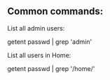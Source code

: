 Common commands:
----------------------


List all admin users:  

getent passwd | grep 'admin'


List all users in Home:

getent passwd | grep '/home/'

